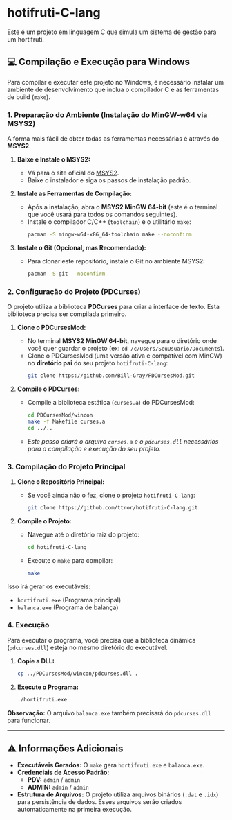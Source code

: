 # hotifruti-C-lang

Este é um projeto em linguagem C que simula um sistema de gestão para um hortifruti.

## 💻 Compilação e Execução para Windows

Para compilar e executar este projeto no Windows, é necessário instalar um ambiente de desenvolvimento que inclua o compilador C e as ferramentas de build (`make`).

### 1. Preparação do Ambiente (Instalação do MinGW-w64 via MSYS2)

A forma mais fácil de obter todas as ferramentas necessárias é através do **MSYS2**.

1.  **Baixe e Instale o MSYS2:**
    *   Vá para o site oficial do [MSYS2](https://www.msys2.org/).
    *   Baixe o instalador e siga os passos de instalação padrão.

2.  **Instale as Ferramentas de Compilação:**
    *   Após a instalação, abra o **MSYS2 MinGW 64-bit** (este é o terminal que você usará para todos os comandos seguintes).
    *   Instale o compilador C/C++ (`toolchain`) e o utilitário `make`:
        ```bash
        pacman -S mingw-w64-x86_64-toolchain make --noconfirm
        ```

3.  **Instale o Git (Opcional, mas Recomendado):**
    *   Para clonar este repositório, instale o Git no ambiente MSYS2:
        ```bash
        pacman -S git --noconfirm
        ```

### 2. Configuração do Projeto (PDCurses)

O projeto utiliza a biblioteca **PDCurses** para criar a interface de texto. Esta biblioteca precisa ser compilada primeiro.

1.  **Clone o PDCursesMod:**
    *   No terminal **MSYS2 MinGW 64-bit**, navegue para o diretório onde você quer guardar o projeto (ex: `cd /c/Users/SeuUsuario/Documents`).
    *   Clone o PDCursesMod (uma versão ativa e compatível com MinGW) no **diretório pai** do seu projeto `hotifruti-C-lang`:
        ```bash
        git clone https://github.com/Bill-Gray/PDCursesMod.git
        ```

2.  **Compile o PDCurses:**
    *   Compile a biblioteca estática (`curses.a`) do PDCursesMod:
        ```bash
        cd PDCursesMod/wincon
        make -f Makefile curses.a
        cd ../..
        ```
    *   *Este passo criará o arquivo `curses.a` e o `pdcurses.dll` necessários para a compilação e execução do seu projeto.*

### 3. Compilação do Projeto Principal

1.  **Clone o Repositório Principal:**
    *   Se você ainda não o fez, clone o projeto `hotifruti-C-lang`:
        ```bash
        git clone https://github.com/ttror/hotifruti-C-lang.git
        ```

2.  **Compile o Projeto:**
    *   Navegue até o diretório raiz do projeto:
        ```bash
        cd hotifruti-C-lang
        ```
    *   Execute o `make` para compilar:
        ```bash
        make
        ```

Isso irá gerar os executáveis:
-   `hortifruti.exe` (Programa principal)
-   `balanca.exe` (Programa de balança)

### 4. Execução

Para executar o programa, você precisa que a biblioteca dinâmica (`pdcurses.dll`) esteja no mesmo diretório do executável.

1.  **Copie a DLL:**
    ```bash
    cp ../PDCursesMod/wincon/pdcurses.dll .
    ```

2.  **Execute o Programa:**
    ```bash
    ./hortifruti.exe
    ```

**Observação:** O arquivo `balanca.exe` também precisará do `pdcurses.dll` para funcionar.

---
## ⚠️ Informações Adicionais

- **Executáveis Gerados:** O `make` gera `hortifruti.exe` e `balanca.exe`.
- **Credenciais de Acesso Padrão:**
    - **PDV:** `admin` / `admin`
    - **ADMIN:** `admin` / `admin`
- **Estrutura de Arquivos:** O projeto utiliza arquivos binários (`.dat` e `.idx`) para persistência de dados. Esses arquivos serão criados automaticamente na primeira execução.

